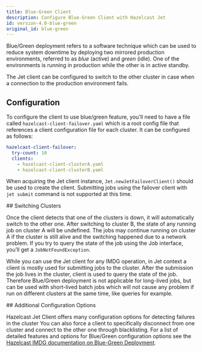 ```yaml
---
title: Blue-Green Client
description: Configure Blue-Green Client with Hazelcast Jet
id: version-4.0-blue-green
original_id: blue-green
---
```


Blue/Green deployment refers to a software technique which can be used
to reduce system downtime by deploying two mirrored production
environments, referred to as _blue_ (active) and _green_ (idle). One of
the environments is running in production while the other is in active
standby.

The Jet client can be configured to switch to the other cluster in case
when a connection to the production environment fails.

## Configuration

To configure the client to use blue/green feature, you'll need to have a
file called `hazelcast-client-failover.yaml` which is a root config file
that references a client configuration file for each cluster. It can be
configured as follows:

```yaml
hazelcast-client-failover:
  try-count: 10
  clients:
    - hazelcast-client-clusterA.yaml
    - hazelcast-client-clusterB.yaml
```

When acquiring the Jet client instance, `Jet.newJetFailoverClient()`
should be used to create the client. Submitting jobs using the failover
client with `jet submit` command is not supported at this time.

## Switching Clusters

Once the client detects that one of the clusters is down, it will
automatically switch to the other one. After switching to cluster B, the
state of any running job on cluster A will be undefined. The jobs may
continue running on cluster A if the cluster is still alive and the
switching happened due to a network problem. If you try to query the
state of the job using the Job interface, you’ll get a
`JobNotFoundException`.

While you can use the Jet client for any IMDG operation, in Jet context
a client is mostly used for submitting jobs to the cluster. After the
submission the job lives in the cluster, client is used to query the
state of the job. Therefore Blue/Green deployment is not applicable for
long-lived jobs, but can be used with short-lived batch jobs which will
not cause any problem if run on different clusters at the same time,
like queries for example.

## Additional Configuration Options

Hazelcast Jet Client offers many configuration options for detecting
failures in the cluster You can also force a client to specifically
disconnect from one cluster and connect to the other one through
blacklisting. For a list of detailed features and options for Blue/Green
configuration options see the
[Hazelcast IMDG documentation on Blue-Green Deployment](https://docs.hazelcast.org/docs/4.0/manual/html-single/index.html#blue-green-deployment-and-disaster-recovery).
